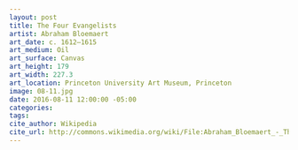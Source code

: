 ```yaml
---
layout: post
title: The Four Evangelists
artist: Abraham Bloemaert
art_date: c. 1612–1615
art_medium: Oil
art_surface: Canvas
art_height: 179
art_width: 227.3
art_location: Princeton University Art Museum, Princeton
image: 08-11.jpg
date: 2016-08-11 12:00:00 -05:00
categories:
tags:
cite_author: Wikipedia
cite_url: http://commons.wikimedia.org/wiki/File:Abraham_Bloemaert_-_The_Four_Evangelists_-_Google_Art_Project.jpg
---
```


